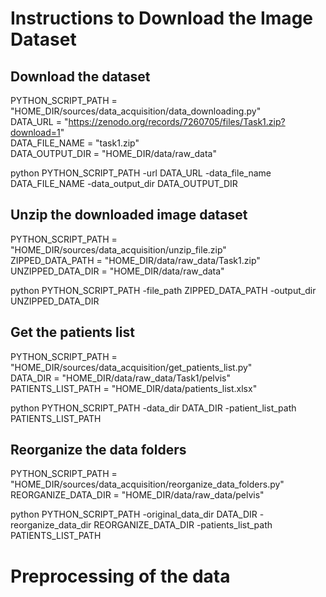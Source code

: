 

# Instructions to Download the Image Dataset
## Download the dataset

PYTHON_SCRIPT_PATH = "HOME_DIR/sources/data_acquisition/data_downloading.py" <br />
DATA_URL = "https://zenodo.org/records/7260705/files/Task1.zip?download=1" <br />
DATA_FILE_NAME = "task1.zip" <br />
DATA_OUTPUT_DIR = "HOME_DIR/data/raw_data"

python PYTHON_SCRIPT_PATH -url DATA_URL -data_file_name DATA_FILE_NAME -data_output_dir DATA_OUTPUT_DIR

## Unzip the downloaded image dataset

PYTHON_SCRIPT_PATH = "HOME_DIR/sources/data_acquisition/unzip_file.zip" <br />
ZIPPED_DATA_PATH = "HOME_DIR/data/raw_data/Task1.zip" <br />
UNZIPPED_DATA_DIR = "HOME_DIR/data/raw_data"

python PYTHON_SCRIPT_PATH -file_path ZIPPED_DATA_PATH -output_dir UNZIPPED_DATA_DIR

## Get the patients list

PYTHON_SCRIPT_PATH = "HOME_DIR/sources/data_acquisition/get_patients_list.py" <br />
DATA_DIR = "HOME_DIR/data/raw_data/Task1/pelvis" <br />
PATIENTS_LIST_PATH = "HOME_DIR/data/patients_list.xlsx"

python PYTHON_SCRIPT_PATH -data_dir DATA_DIR -patient_list_path PATIENTS_LIST_PATH

## Reorganize the data folders
PYTHON_SCRIPT_PATH = "HOME_DIR/sources/data_acquisition/reorganize_data_folders.py" <br />
REORGANIZE_DATA_DIR = "HOME_DIR/data/raw_data/pelvis"

python PYTHON_SCRIPT_PATH -original_data_dir DATA_DIR -reorganize_data_dir REORGANIZE_DATA_DIR -patients_list_path PATIENTS_LIST_PATH

# Preprocessing of the data

